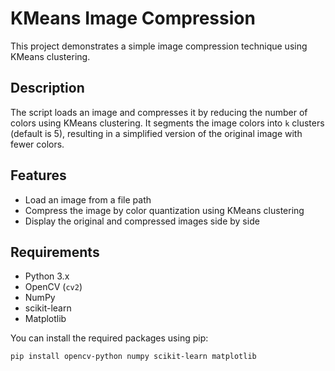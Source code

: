 # KMeans Image Compression

This project demonstrates a simple image compression technique using KMeans clustering.

## Description

The script loads an image and compresses it by reducing the number of colors using KMeans clustering. It segments the image colors into `k` clusters (default is 5), resulting in a simplified version of the original image with fewer colors.

## Features

- Load an image from a file path
- Compress the image by color quantization using KMeans clustering
- Display the original and compressed images side by side

## Requirements

- Python 3.x
- OpenCV (`cv2`)
- NumPy
- scikit-learn
- Matplotlib

You can install the required packages using pip:

```bash
pip install opencv-python numpy scikit-learn matplotlib
